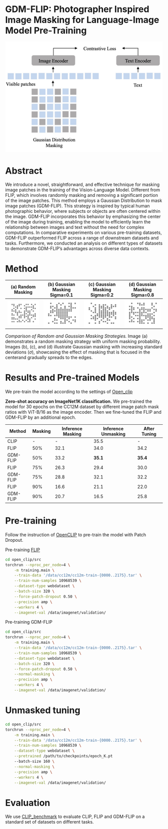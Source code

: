 # GDM-FLIP: Photographer Inspired Image Masking for Language-Image Model Pre-Training
![GDM-FLIP](./docs/GDM-FLIP.jpg)


# Abstract
We introduce a novel, straightforward, and effective technique for masking image patches in the training of the Vision-Language Model. Different from FLIP, which involves randomly masking and removing a significant portion of the image patches. This method employs a Gaussian Distribution to mask image patches (GDM-FLIP). This strategy is inspired by typical human photographic behavior, where subjects or objects are often centered within the image. GDM-FLIP incorporates this behavior by emphasizing the center of the image during training, enabling the model to efficiently learn the relationship between images and text without the need for complex computations. In comparative experiments on various pre-training datasets, GDM-FLIP outperformed FLIP across a range of downstream datasets and tasks. Furthermore, we conducted an analysis on different types of datasets to demonstrate GDM-FLIP’s advantages across diverse data contexts.

# Method

| (a) Random Masking | (b) Gaussian Masking Sigma=0.1 | (c) Gaussian Masking Sigma=0.2 | (d) Gaussian Masking Sigma=0.8 |
|:-------------------------:|:--------------------------:|:--------------------------:|:--------------------------:|
| ![Random Masking](./docs/images/random_mask_image.png) | ![Gaussian Masking Sigma=0.1](./docs/images/gaussian_mask_image_sigma_0.1.png) | ![Gaussian Masking Sigma=0.2](./docs/images/gaussian_mask_image_sigma_0.2.png) | ![Gaussian Masking Sigma=0.8](./docs/images/gaussian_mask_image_sigma_0.8.png) |

*Comparison of Random and Gaussian Masking Strategies.*
Image (a) demonstrates a random masking strategy with uniform masking probability. 
Images (b), (c), and (d) illustrate Gaussian masking with increasing standard deviations ($\sigma$),
showcasing the effect of masking that is focused in the centerand gradually spreads to the edges. 


# Results and Pre-trained Models

We pre-train the model according to the settings of [Open_clip](https://github.com/mlfoundations/open_clip)

**Zero-shot accuracy on ImageNet1K classification.**
We pre-trained the model for 30 epochs on the CC12M dataset by different image patch mask ratios with ViT-B/16 as the image encoder. Then we fine-tuned the FLIP and GDM-FLIP by an additional epoch.

| Method    | Masking | Inference Masking | Inference Unmasking | After Tuning |
|-----------|---------|-------------------|---------------------|--------------|
| CLIP      | -       | -                 | 35.5                | -            |
| FLIP      | 50%     | 32.1              | 34.0                | 34.2         |
| GDM-FLIP  | 50%     | 33.2              | **35.1**            | **35.4**     |
| FLIP      | 75%     | 26.3              | 29.4                | 30.0         |
| GDM-FLIP  | 75%     | 28.8              | 32.1                | 32.2         |
| FLIP      | 90%     | 16.6              | 21.1                | 22.0         |
| GDM-FLIP  | 90%     | 20.7              | 16.5                | 25.8         |


# Pre-training

Follow the instruction of [OpenCLIP](https://github.com/mlfoundations/open_clip) to pre-train the model with Patch Dropout.

Pre-training [FLIP](https://github.com/facebookresearch/flip/tree/main)

```bash
cd open_clip/src
torchrun --nproc_per_node=4 \
    -m training.main \
    --train-data '/data/cc12m/cc12m-train-{0000..2175}.tar' \
    --train-num-samples 10968539 \
    --dataset-type webdataset \
    --batch-size 320 \
    --force-patch-dropout 0.50 \
    --precision amp \
    --workers 4 \
    --imagenet-val /data/imagenet/validation/
```

Pre-training GDM-FLIP

```bash
cd open_clip/src
torchrun --nproc_per_node=4 \
    -m training.main \
    --train-data '/data/cc12m/cc12m-train-{0000..2175}.tar' \
    --train-num-samples 10968539 \
    --dataset-type webdataset \
    --batch-size 320 \
    --force-patch-dropout 0.50 \
    --normal-masking \
    --precision amp \
    --workers 4 \
    --imagenet-val /data/imagenet/validation/
```

# Unmasked tuning

```bash
cd open_clip/src
torchrun --nproc_per_node=4 \
    -m training.main \
    --train-data '/data/cc12m/cc12m-train-{0000..2175}.tar' \
    --train-num-samples 10968539 \
    --dataset-type webdataset \
    --pretrained /path/to/checkpoints/epoch_K.pt
    --batch-size 160 \
    --normal-masking \
    --precision amp \
    --workers 4 \
    --imagenet-val /data/imagenet/validation/
```

# Evaluation

We use [CLIP_benchmark](https://github.com/LAION-AI/CLIP_benchmark/tree/main) to evaluate CLIP, FLIP and GDM-FLIP on a standard set of datasets on different tasks.